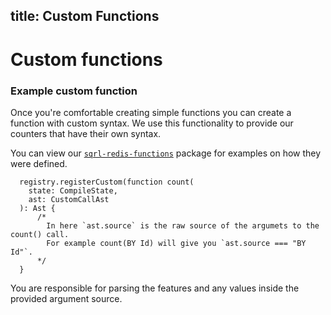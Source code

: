 ## title: Custom Functions

# Custom functions

### Example custom function

Once you're comfortable creating simple functions you can create a function with custom syntax. We use this functionality to provide our counters that have their own syntax.

You can view our [`sqrl-redis-functions`](https://github.com/sqrl-lang/sqrl/tree/main/packages/sqrl-redis-functions) package for examples on how they were defined.

```
  registry.registerCustom(function count(
    state: CompileState,
    ast: CustomCallAst
  ): Ast {
      /*
        In here `ast.source` is the raw source of the argumets to the count() call.
        For example count(BY Id) will give you `ast.source === "BY Id"`.
      */
  }
```

You are responsible for parsing the features and any values inside the provided argument source.
